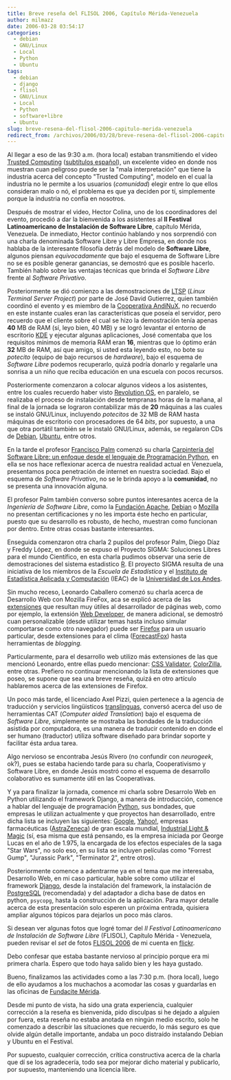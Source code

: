 ```yaml
---
title: Breve reseña del FLISOL 2006, Capítulo Mérida-Venezuela
author: milmazz
date: 2006-03-28 03:54:17
categories:
  - debian
  - GNU/Linux
  - Local
  - Python
  - Ubuntu
tags:
  - debian
  - django
  - flisol
  - GNU/Linux
  - Local
  - Python
  - software+libre
  - Ubuntu
slug: breve-resena-del-flisol-2006-capitulo-merida-venezuela
redirect_from: /archivos/2006/03/28/breve-resena-del-flisol-2006-capitulo-merida-venezuela/
---
```


Al llegar a eso de las 9:30 a.m. (hora local) estaban transmitiendo el video [Trusted Computing](http://www.lafkon.net/tc/) ([subtítulos español](http://www.lafkon.net/tc/TrustedComputing.es.srt)), un excelente video en donde nos muestran cuan peligroso puede ser la "mala interpretación" que tiene la industria acerca del concepto "Trusted Computing", modelo en el cual la industria no le permite a los usuarios (_comunidad_) elegir entre lo que ellos consideran malo o nó, el problema es que ya deciden por tí, simplemente porque la industria no confía en nosotros.

Después de mostrar el video, Hector Colina, uno de los coordinadores del evento, procedió a dar la bienvenida a los asistentes al **II Festival Latinoamericano de Instalación de Software Libre**, capítulo Mérida, Venezuela. De inmediato, Hector continúo hablando y nos sorprendió con una charla denominada Software Libre y Libre Empresa, en donde nos hablaba de la interesante filosofía detrás del modelo de **Software Libre**, algunos piensan _equivocadamente_ que bajo el esquema de Software Libre no se es posible generar ganancias, se demostró que es posible hacerlo. También hablo sobre las ventajas técnicas que brinda el _Software Libre_ frente al _Software Privativo_.

Posteriormente se dió comienzo a las demostraciones de [LTSP](http://www.ltsp.org/) (_Linux Terminal Server Project_) por parte de José David Gutierrez, quien también coordinó el evento y es miembro de la [Cooperativa AndiNuX](http://www.andinux.org/), no recuerdo en este instante cuales eran las características que poseía el servidor, pero recuerdo que el cliente sobre el cual se hizo la demostración tenía apenas **40** MB de RAM (sí, leyo bien, 40 MB) y se logró levantar el entorno de escritorio [KDE](http://kde.org/) y ejecutar algunas aplicaciones, José comentaba que los requisitos mínimos de memoria RAM eran **16**, mientras que lo óptimo erán **32** MB de RAM, así que amigo, si usted esta leyendo esto, no bote su _potecito_ (equipo de bajo recursos de _hardware_), bajo el esquema de _Software Libre_ podemos recuperarlo, quizá podría donarlo y regalarle una sonrisa a un niño que reciba educación en una escuela con pocos recursos.

Posteriormente comenzaron a colocar algunos videos a los asistentes, entre los cuales recuerdo haber visto [Revolution OS](http://en.wikipedia.org/wiki/Revolution_os), en paralelo, se realizaba el proceso de instalación desde tempranas horas de la mañana, al final de la jornada se lograron contabilizar más de **20** máquinas a las cuales se instaló GNU/Linux, incluyendo _potecitos_ de 32 MB de RAM hasta máquinas de escritorio con procesadores de 64 _bits_, por supuesto, a una que otra portátil también se le instaló GNU/Linux, además, se regalaron CDs de [Debian](http://www.debian.org/), [Ubuntu](http://www.ubuntu.com/), entre otros.

En la tarde el profesor [Francisco Palm](http://ieac.faces.ula.ve/mapologo) comenzó su charla [Carpintería del Software Libre: un enfoque desde el lenguaje de Programación Python](http://ieac.faces.ula.ve/files/fpalm/desarrollo_libre_python/siframes.html), en ella se nos hace reflexionar acerca de nuestra realidad actual en Venezuela, presentamos poca penetración de internet en nuestra sociedad. Bajo el esquema de _Software Privativo_, no se le brinda apoyo a la **comunidad**, no se presenta una innovación alguna.

El profesor Palm también converso sobre puntos interesantes acerca de la _Ingeniería de Software Libre_, como la [Fundación Apache](http://apache.org/), [Debian](http://www.debian.org/) o [Mozilla](http://www.mozilla.org/) no presentan certificaciones y no les importa éste hecho en particular, puesto que su desarrollo es robusto, de hecho, muestran como funcionan por dentro. Entre otras cosas bastante interesantes.

Enseguida comenzaron otra charla 2 pupilos del profesor Palm, Diego Díaz y Freddy López, en donde se expuso el Proyecto SIGMA: Soluciones Libres para el mundo Científico, en esta charla pudimos observar una serie de demostraciones del sistema estadistico [R](http://www.r-project.org/). El proyecto SIGMA resulta de una iniciativa de los miembros de la _Escuela de Estadística_ y el [Instituto de Estadística Aplicada y Computación](http://www.faces.ula.ve/~ieac/) (IEAC) de la [Universidad de Los Andes](http://ula.ve/).

Sin mucho receso, Leonardo Caballero comenzó su charla acerca de Desarrollo Web con Mozilla FireFox, aca se explicó acerca de las [extensiones](https://addons.mozilla.org/extensions/?application=firefox) que resultan muy útiles al desarrollador de páginas web, como por ejemplo, la extensión [Web Developer](https://addons.mozilla.org/extensions/moreinfo.php?id=60&application=firefox), de manera adicional, se demostró cuan personalizable (desde utilizar temas hasta incluso simular comportarse como otro navegador) puede ser [Firefox](http://www.mozilla.com/firefox/) para un usuario particular, desde extensiones para el clima ([ForecastFox](https://addons.mozilla.org/extensions/moreinfo.php?application=firefox&id=398))  hasta herramientas de _blogging._

Particularmente, para el desarrollo web utilizo más extensiones de las que mencionó Leonardo, entre ellas puedo mencionar: [CSS Validator](https://addons.mozilla.org/extensions/moreinfo.php?application=firefox&category=Top%20Rated&numpg=10&id=2289), [ColorZilla](https://addons.mozilla.org/extensions/moreinfo.php?application=firefox&category=Developer%20Tools&numpg=10&id=271), entre otras. Prefiero no continuar mencionando la lista de extensiones que poseo, se supone que sea una breve reseña, quizá en otro artículo hablaremos acerca de las extensiones de Firefox.

Un poco más tarde, el licenciado Axel Pizzi, quien pertenece a la agencia de traducción y servicios lingüisticos [translinguas](http://www.translinguas.com), conversó acerca del uso de herramientas CAT (_Computer aided Translation_) bajo el esquema de _Software Libre_, simplemente se mostraba las bondades de la traducción asistida por computadora, es una manera de traducir contenido en donde el ser humano (traductor) utiliza software diseñado para brindar soporte y facilitar ésta ardua tarea.

Algo nervioso se encontraba Jesús Rivero (no confundir con _neurogeek_, ok?), pues se estaba haciendo tarde para su charla, Cooperativismo y Software Libre, en donde Jesús mostró como el esquema de desarrollo colaborativo es sumamente útil en las Cooperativas.

Y ya para finalizar la jornada, comence mi charla sobre Desarrolo Web en Python utilizando el framework Django, a manera de introducción, comence a hablar del lenguaje de programación [Python](http://python.org/), sus bondades, que empresas le utilizan actualmente y que proyectos han desarrollado, entre dicha lista se incluyen las siguientes: [Google](http://www.google.com/), [Yahoo!](http://www.yahoo.com), empresas farmacéuticas ([AstraZeneca](http://www.astrazeneca.com/)) de gran escala mundial, [Industrial Light & Magic](http://www.ilm.com/) (sí, esa misma que está pensando, es la empresa iniciada por George Lucas en el año de 1.975, la encargada de los efectos especiales de la saga "Star Wars", no solo eso, en su lista se incluyen películas como "Forrest Gump", "Jurassic Park", "Terminator 2", entre otros).

Posteriormente comence a adentrarme ya en el tema que me interesaba, Desarrollo Web, en mi caso particular, hable sobre como utilizar el framework [Django](http://www.djangoproject.com), desde la instalación del framework, la instalación de [PostgreSQL](http://www.postgresql.org/) (recomendada) y del adaptador a dicha base de datos en python, `psycopg`, hasta la construcción de la aplicación. Para mayor detalle acerca de esta presentación solo esperen un próxima entrada, quisiera ampliar algunos tópicos para dejarlos un poco más claros.

Si desean ver algunas fotos que logré tomar del _II Festival Latinoamericano de Instalación de Software Libre_ (FLISOL), Capítulo Mérida - Venezuela, pueden revisar el _set_ de fotos [FLISOL 2006](http://flickr.com/photos/milmazz/sets/72057594091519507/) de mi cuenta en [flickr](http://flickr.com/).

Debo confesar que estaba bastante nervioso al principio porque era mi primera charla. Espero que todo haya salido bien y les haya gustado.

Bueno, finalizamos las actividades como a las 7:30 p.m. (hora local), luego de ello ayudamos a los muchachos a acomodar las cosas y guardarlas en las oficinas de [Fundacite Mérida](http://www.funmrd.gov.ve/).

Desde mi punto de vista, ha sido una grata experiencia, cualquier corrección a la reseña es bienvenida, pido disculpas si he dejado a alguien por fuera, esta reseña no estaba anotada en ningún medio escrito, solo he comenzado a describir las situaciones que recuerdo, lo más seguro es que olvide algún detalle importante, andaba un poco distraído instalando Debian y Ubuntu en el Festival.

Por supuesto, cualquier corrección, crítica constructiva acerca de la charla que dí se los agradecería, todo sea por mejorar dicho material y publicarlo, por supuesto, manteniendo una licencia libre.
